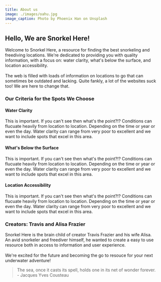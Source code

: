 ```yaml
---
title: About us
image: ./images/oahu.jpg
image_caption: Photo by Phoenix Han on Unsplash
---
```


## Hello, We are Snorkel Here!

Welcome to Snorkel Here, a resource for finding the best snorkeling and freediving locations. We're dedicated to providing you with quality information, with a focus on: water clarity, what's below the surface, and location accessibility.
</br>
</br>
The web is filled with loads of information on locations to go that can sometimes be outdated and lacking. Quite fankly, a lot of the websites suck too! We are here to change that.

### Our Criteria for the Spots We Choose

#### Water Clarity
This is important. If you can't see then what's the point?!? Conditions can flucuate heavily from location to location. Depending on the time or year or even the day. Water clarity can range from very poor to excellent and we want to include spots that excel in this area.  

#### What's Below the Surface
This is important. If you can't see then what's the point?!? Conditions can flucuate heavily from location to location. Depending on the time or year or even the day. Water clarity can range from very poor to excellent and we want to include spots that excel in this area.

#### Location Accessibility
This is important. If you can't see then what's the point?!? Conditions can flucuate heavily from location to location. Depending on the time or year or even the day. Water clarity can range from very poor to excellent and we want to include spots that excel in this area.

### Creators: Travis and Alisa Frazier

Snorkel Here is the brain child of creator Travis Frazier and his wife Alisa. An avid snorkeler and freediver himself, he wanted to create a easy to use resource both in access to information and user experience. 
</br>
</br>
We're excited for the future and becoming the go to resouce for your next underwater adventure!  

> The sea, once it casts its spell, holds one in its net of wonder forever. -
> Jacques Yves Cousteau